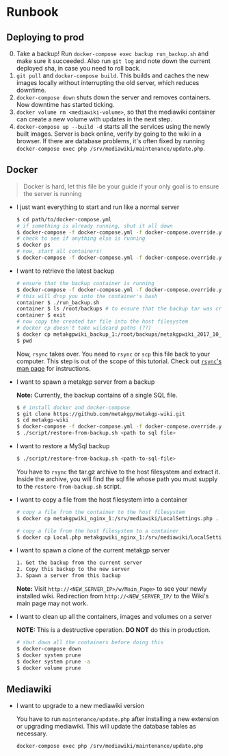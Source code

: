 # Runbook

## Deploying to prod

0. Take a backup! Run `docker-compose exec backup run_backup.sh` and make sure it succeeded. Also run `git log` and note down the current deployed sha, in case you need to roll back.
1. `git pull` and `docker-compose build`. This builds and caches the new images locally without interrupting the old server, which reduces downtime.
2. `docker-compose down` shuts down the server and removes containers. Now downtime has started ticking.
3. `docker volume rm <mediawiki-volume>`, so that the mediawiki container can create a new volume with updates in the next step.
4. `docker-compose up --build -d` starts all the services using the newly built images. Server is back online, verify by going to the wiki in a browser. If there are database problems, it's often fixed by running `docker-compose exec php /srv/mediawiki/maintenance/update.php`.

## Docker

> Docker is hard, let this file be your guide if your only goal is to ensure the
> server is running

* I just want everything to start and run like a normal server

    ```sh
    $ cd path/to/docker-compose.yml
    # if something is already running, shut it all down
    $ docker-compose -f docker-compose.yml -f docker-compose.override.yml -f docker-compose.prod.yml down
    # check to see if anything else is running
    $ docker ps
    # now, start all containers!
    $ docker-compose -f docker-compose.yml -f docker-compose.override.yml -f docker-compose.prod.yml up -d --build
    ```

* I want to retrieve the latest backup

    ```sh
    # ensure that the backup container is running
    $ docker-compose -f docker-compose.yml -f docker-compose.override.yml -f docker-compose.prod.yml exec backup /bin/bash
    # this will drop you into the container's bash
    container $ ./run_backup.sh
    container $ ls /root/backups # to ensure that the backup tar was created
    container $ exit
    # now copy the created tar file into the host filesystem
    # docker cp doesn't take wildcard paths (??)
    $ docker cp metakgpwiki_backup_1:/root/backups/metakgpwiki_2017_10_23_10_11_44.tar.gz .
    $ pwd
    ```

    Now, `rsync` takes over. You need to `rsync` or `scp` this file back to your
    computer. This step is out of the scope of this tutorial. Check out
    [`rsync`'s man page](https://linux.die.net/man/1/rsync) for instructions.

* I want to spawn a metakgp server from a backup

    **Note:** Currently, the backup contains of a single SQL file.

    ```sh
    $ # install docker and docker-compose
    $ git clone https://github.com/metakgp/metakgp-wiki.git
    $ cd metakgp-wiki
    $ docker-compose -f docker-compose.yml -f docker-compose.override.yml -f docker-compose.prod.yml up --build -d
    $ ./script/restore-from-backup.sh <path to sql file>
    ```

* I want to restore a MySql backup

    ```sh
    $ ./script/restore-from-backup.sh <path-to-sql-file>
    ```

    You have to `rsync` the tar.gz archive to the host filesystem and extract
    it. Inside the archive, you will find the sql file whose path you must
    supply to the `restore-from-backup.sh` script.

* I want to copy a file from the host filesystem into a container

    ```sh
    # copy a file from the container to the host filesystem
    $ docker cp metakgpwiki_nginx_1:/srv/mediawiki/LocalSettings.php .

    # copy a file from the host filesystem to a container
    $ docker cp Local.php metakgpwiki_nginx_1:/srv/mediawiki/LocalSettings.php
    ```

* I want to spawn a clone of the current metakgp server

    ```txt
    1. Get the backup from the current server
    2. Copy this backup to the new server
    3. Spawn a server from this backup
    ```

    **Note:** Visit `http://<NEW_SERVER_IP>/w/Main_Page>` to see your newly
    installed wiki. Redirection from `http://<NEW_SERVER_IP/` to the Wiki's main
    page may not work.

* I want to clean up all the containers, images and volumes on a server

    **NOTE:** This is a destructive operation. **DO NOT** do this in production.

    ```sh
    # shut down all the containers before doing this
    $ docker-compose down
    $ docker system prune
    $ docker system prune -a
    $ docker volume prune
    ```

## Mediawiki

* I want to upgrade to a new mediawiki version

    You have to run `maintenance/update.php` after installing a new extension or 
    upgrading mediawiki. This will update the database tables as necessary.
    
    ```
    docker-compose exec php /srv/mediawiki/maintenance/update.php
    ```
